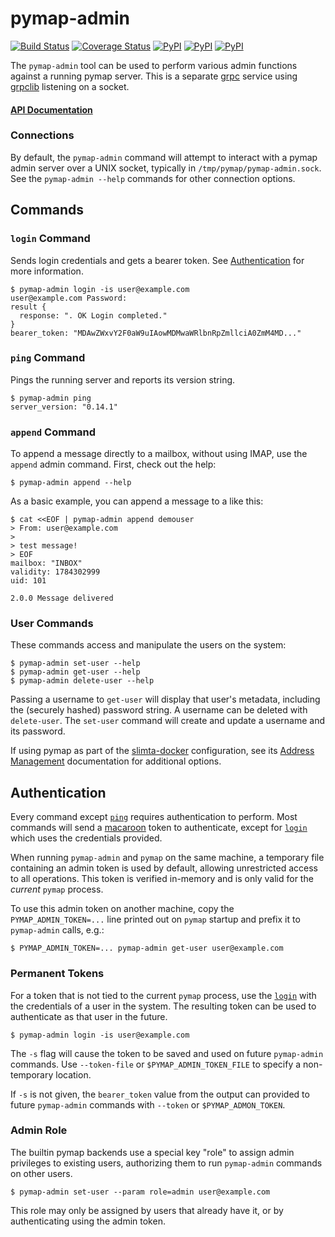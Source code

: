 pymap-admin
===========

[![Build Status](https://travis-ci.com/icgood/pymap-admin.svg?branch=master)](https://travis-ci.com/icgood/pymap-admin)
[![Coverage Status](https://coveralls.io/repos/icgood/pymap-admin/badge.svg)](https://coveralls.io/r/icgood/pymap-admin)
[![PyPI](https://img.shields.io/pypi/v/pymap-admin.svg)](https://pypi.python.org/pypi/pymap-admin)
[![PyPI](https://img.shields.io/pypi/pyversions/pymap-admin.svg)](https://pypi.python.org/pypi/pymap-admin)
[![PyPI](https://img.shields.io/pypi/l/pymap-admin.svg)](https://pypi.python.org/pypi/pymap-admin)

The `pymap-admin` tool can be used to perform various admin functions against a
running pymap server. This is a separate [grpc][2] service using [grpclib][3]
listening on a socket.

#### [API Documentation](https://icgood.github.io/pymap-admin/)

### Connections

By default, the `pymap-admin` command will attempt to interact with a pymap
admin server over a UNIX socket, typically in `/tmp/pymap/pymap-admin.sock`.
See the `pymap-admin --help` commands for other connection options.

## Commands

### `login` Command

Sends login credentials and gets a bearer token. See
[Authentication](#authentication) for more information.

```console
$ pymap-admin login -is user@example.com
user@example.com Password:
result {
  response: ". OK Login completed."
}
bearer_token: "MDAwZWxvY2F0aW9uIAowMDMwaWRlbnRpZmllciA0ZmM4MD..."
```

### `ping` Command

Pings the running server and reports its version string.

```console
$ pymap-admin ping
server_version: "0.14.1"
```

### `append` Command

To append a message directly to a mailbox, without using IMAP, use the
`append` admin command. First, check out the help:

```console
$ pymap-admin append --help
```

As a basic example, you can append a message to a like this:

```console
$ cat <<EOF | pymap-admin append demouser
> From: user@example.com
>
> test message!
> EOF
mailbox: "INBOX"
validity: 1784302999
uid: 101

2.0.0 Message delivered
```

### User Commands

These commands access and manipulate the users on the system:

```console
$ pymap-admin set-user --help
$ pymap-admin get-user --help
$ pymap-admin delete-user --help
```

Passing a username to `get-user` will display that user's metadata, including
the (securely hashed) password string. A username can be deleted with
`delete-user`. The `set-user` command will create and update a username and its
password.

If using pymap as part of the [slimta-docker][4] configuration, see its
[Address Management][5] documentation for additional options.

## Authentication

Every command except [`ping`](#ping-command) requires authentication to
perform. Most commands will send a [macaroon][6] token to authenticate, except
for [`login`](#login-command) which uses the credentials provided.

When running `pymap-admin` and `pymap` on the same machine, a temporary file
containing an admin token is used by default, allowing unrestricted access to
all operations. This token is verified in-memory and is only valid for the
*current* `pymap` process.

To use this admin token on another machine, copy the `PYMAP_ADMIN_TOKEN=...`
line printed out on `pymap` startup and prefix it to `pymap-admin` calls, e.g.:

```console
$ PYMAP_ADMIN_TOKEN=... pymap-admin get-user user@example.com
```

### Permanent Tokens

For a token that is not tied to the current `pymap` process, use the
[`login`](#login-command) with the credentials of a user in the system. The
resulting token can be used to authenticate as that user in the future.

```console
$ pymap-admin login -is user@example.com
```

The `-s` flag will cause the token to be saved and used on future `pymap-admin`
commands. Use `--token-file` or `$PYMAP_ADMIN_TOKEN_FILE` to specify a
non-temporary location.

If `-s` is not given, the `bearer_token` value from the output can provided to
future `pymap-admin` commands with `--token` or `$PYMAP_ADMON_TOKEN`.

### Admin Role

The builtin pymap backends use a special key "role" to assign admin privileges
to existing users, authorizing them to run `pymap-admin` commands on other
users.

```console
$ pymap-admin set-user --param role=admin user@example.com
```

This role may only be assigned by users that already have it, or by
authenticating using the admin token.

[1]: https://github.com/icgood/pymap
[2]: https://grpc.io/
[3]: https://github.com/vmagamedov/grpclib
[4]: https://github.com/slimta/slimta-docker
[5]: https://github.com/slimta/slimta-docker#address-management
[6]: https://github.com/ecordell/pymacaroons
